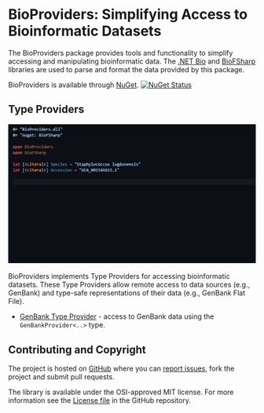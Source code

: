 BioProviders: Simplifying Access to Bioinformatic Datasets
================================

The BioProviders package provides tools and functionality to simplify accessing and manipulating bioinformatic data.
The [.NET Bio](https://github.com/dotnetbio/bio) and [BioFSharp](https://github.com/CSBiology/BioFSharp) libraries
are used to parse and format the data provided by this package.

BioProviders is available through [NuGet](https://nuget.org/packages/BioProviders). 
[![NuGet Status](//img.shields.io/nuget/v/BioProviders.svg?style=flat)](https://www.nuget.org/packages/BioProviders/)


## Type Providers

<div class="container-fluid" style="margin:15px 0px 15px 0px;">
    <div class="row-fluid">
        <div class="span1"></div>
        <div class="span10" id="anim-holder">
            <a id="lnk" href="images/GenBankProvider.gif"><img id="anim" src="images/GenBankProvider.gif" /></a>
        </div>
        <div class="span1"></div>
    </div>
</div>

BioProviders implements Type Providers for accessing bioinformatic datasets. These Type Providers allow remote access
to data sources (e.g., GenBank) and type-safe representations of their data (e.g., GenBank Flat File).

* [GenBank Type Provider](library/GenBankProvider.html) - access to GenBank data using the `GenBankProvider<..>` type.


## Contributing and Copyright

The project is hosted on [GitHub](https://github.com/AlexKenna/BioProviders) where you can 
[report issues](https://github.com/AlexKenna/BioProviders/issues), fork the project and submit pull requests.

The library is available under the OSI-approved MIT license. For more information see the 
[License file](https://github.com/AlexKenna/BioProviders/blob/main/LICENSE.md) in the GitHub repository.